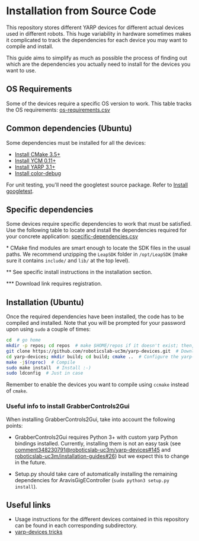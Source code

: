 # Installation from Source Code

This repository stores different YARP devices for different actual devices used in different robots. This huge variability in hardware sometimes makes it complicated to track the dependencies for each device you may want to compile and install.

This guide aims to simplify as much as possible the process of finding out which are the dependencies you actually need to install for the devices you want to use.

## OS Requirements

Some of the devices require a specific OS version to work. This table tracks the OS requirements: [os-requirements.csv](os-requirements.csv)

## Common dependencies (Ubuntu)

Some dependencies must be installed for all the devices:

- [Install CMake 3.5+](https://github.com/roboticslab-uc3m/installation-guides/blob/master/install-cmake.md/)
- [Install YCM 0.11+](https://github.com/roboticslab-uc3m/installation-guides/blob/master/install-ycm.md/)
- [Install YARP 3.1+](https://github.com/roboticslab-uc3m/installation-guides/blob/master/install-yarp.md/)
- [Install color-debug](https://github.com/roboticslab-uc3m/color-debug)

For unit testing, you'll need the googletest source package. Refer to [Install googletest](https://github.com/roboticslab-uc3m/installation-guides/blob/master/install-googletest.md/).

## Specific dependencies

Some devices require specific dependencies to work that must be satisfied. Use the following table to locate and install the dependencies required for your concrete application: [specific-dependencies.csv](specific-dependencies.csv)

\* CMake find modules are smart enough to locate the SDK files in the usual paths. We recommend unzipping the `LeapSDK` folder in `/opt/LeapSDK` (make sure it contains `include/` and `lib/` at the top level).

\*\* See specific install instructions in the installation section.

\*\*\* Download link requires registration.

## Installation (Ubuntu)

Once the required dependencies have been installed, the code has to be compiled and installed. Note that you will be prompted for your password upon using `sudo` a couple of times:

```bash
cd  # go home
mkdir -p repos; cd repos  # make $HOME/repos if it doesn't exist; then, enter it
git clone https://github.com/roboticslab-uc3m/yarp-devices.git  # Download yarp-devices software from the repository
cd yarp-devices; mkdir build; cd build; cmake ..  # Configure the yarp-devices software
make -j$(nproc)  # Compile
sudo make install  # Install :-)
sudo ldconfig  # Just in case
```

Remember to enable the devices you want to compile using `ccmake` instead of `cmake`.

### Useful info to install GrabberControls2Gui

When installing GrabberControls2Gui, take into account the following points:

* GrabberControls2Gui requires Python 3+ with custom yarp Python bindings installed. Currently, installing them is not an easy task (see [comment348230791@roboticslab-uc3m/yarp-devices#145](https://github.com/roboticslab-uc3m/yarp-devices/issues/145#issuecomment-348230791) and [roboticslab-uc3m/installation-guides#26](https://github.com/roboticslab-uc3m/installation-guides/issues/26)) but we expect this to change in the future.

* Setup.py should take care of automatically installing the remaining dependencies for AravisGigEController (`sudo python3 setup.py install`).

## Useful links

* Usage instructions for the different devices contained in this repository can be found in each corresponding subdirectory.
* [yarp-devices tricks](yarp-devices-tricks.md)
